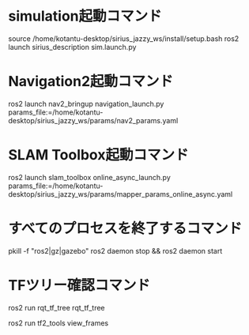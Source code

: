 # simulation起動コマンド
source /home/kotantu-desktop/sirius_jazzy_ws/install/setup.bash
ros2 launch sirius_description sim.launch.py

# Navigation2起動コマンド
ros2 launch nav2_bringup navigation_launch.py params_file:=/home/kotantu-desktop/sirius_jazzy_ws/params/nav2_params.yaml

# SLAM Toolbox起動コマンド
ros2 launch slam_toolbox online_async_launch.py params_file:=/home/kotantu-desktop/sirius_jazzy_ws/params/mapper_params_online_async.yaml

# すべてのプロセスを終了するコマンド
pkill -f "ros2|gz|gazebo"
ros2 daemon stop && ros2 daemon start

# TFツリー確認コマンド
ros2 run rqt_tf_tree rqt_tf_tree

ros2 run tf2_tools view_frames